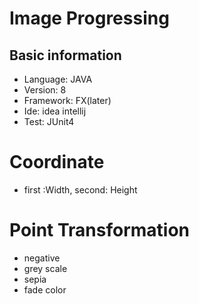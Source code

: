 # Image Progressing
## Basic information
+ Language: JAVA
+ Version: 8
+ Framework: FX(later)
+ Ide: idea intellij
+ Test: JUnit4
# Coordinate
+ first :Width, second: Height
# Point Transformation
+ negative
+ grey scale
+ sepia
+ fade color